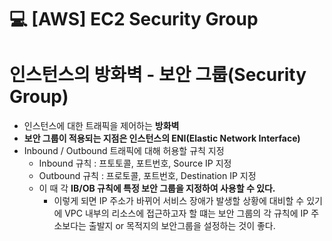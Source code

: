 💻 [AWS] EC2 Security Group
===========================

# 인스턴스의 방화벽 - 보안 그룹(Security Group)
* 인스턴스에 대한 트래픽을 제어하는 **방화벽**
* **보안 그룹이 적용되는 지점은 인스턴스의 ENI(Elastic Network Interface)**
* Inbound / Outbound 트래픽에 대해 허용할 규칙 지정
  * Inbound 규칙 : 프토토콜, 포트번호, Source IP 지정
  * Outbound 규칙 : 프로토콜, 포트번호, Destination IP 지정
  * 이 때 각 **IB/OB 규칙에 특정 보안 그룹을 지정하여 사용할 수 있다.**
    * 이렇게 되면 IP 주소가 바뀌어 서비스 장애가 발생할 상황에 대비할 수 있기에 VPC 내부의 리소스에 접근하고자 할 떄는 보안 그룹의 각 규칙에 IP 주소보다는 출발지 or 목적지의 보안그룹을 설정하는 것이 좋다.

